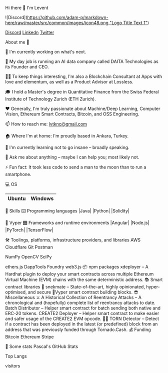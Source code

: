 Hi there 👋 I'm Levent

![Discord]([https://github.com/adam-p/markdown-here/raw/master/src/common/images/icon48.png "Logo Title Text 1"](https://camo.githubusercontent.com/3f990cfefb64f13d28397fe586c3aa38a81fde585de479205d63c79363ebe07a/68747470733a2f2f696d672e736869656c64732e696f2f62616467652f446973636f72642d3732383944413f7374796c653d666f722d7468652d6261646765266c6f676f3d646973636f7264266c6f676f436f6c6f723d7768697465))

[Discord](https://www.discordapp.com/users/Levent#8606)
[Linkedn](https://www.linkedin.com/in/levent-k%C4%B1nac%C4%B1-315052230)
[Twitter](https://www.twitter/uyumakistiyoree.com)

About me 💯

🔭 I'm currently working on what's next.

🔧 My day job is running an AI data company called DAITA Technologies as its Founder and CEO.

👨‍💻 To keep things interesting, I'm also a Blockchain Consultant at Apps with love and elementum, as well as a Product Advisor at Lossless.


🎓 I hold a Master's degree in Quantitative Finance from the Swiss Federal Institute of Technology Zurich (ETH Zurich).

❤️ Generally, I'm truly passionate about Machine/Deep Learning, Computer Vision, Ethereum Smart Contracts, Bitcoin, and OSS Engineering.

📫 How to reach me: lvtknc@gmail.com

🏠 Where I'm at home: I'm proudly based in Ankara, Turkey.

🌱 I'm currently learning not to go insane – broadly speaking.

💬 Ask me about anything – maybe I can help you; most likely not.

⚡ Fun fact: It took less code to send a man to the moon than to run a smartphone.


💻 OS

|    Ubuntu     |    Windows    |      
| ------------- |:-------------:| 

  

🎯 Skills
⌨️ Programming languages
|Java| |Python| |Solidity| 

🐍 Vyper
🎛 Frameworks and runtime environments
|Angular| |Node.js| |PyTorch| |TensorFlow|



🛠 Toolings, platforms, infrastructure providers, and libraries
AWS Cloudflare Git Postman

NumPy OpenCV SciPy

ethers.js
DappTools
Foundry
web3.js
📦 npm packages
xdeployer – A Hardhat plugin to deploy your smart contracts across multiple Ethereum Virtual Machine (EVM) chains with the same deterministic address.
📚 Smart contract libraries
🐍 snekmate – State-of-the-art, highly opinionated, hyper-optimised, and secure 🐍Vyper smart contract building blocks.
😎 Miscellaneous
⚔️ A Historical Collection of Reentrancy Attacks – A chronological and (hopefully) complete list of reentrancy attacks to date.
Batch Distributor – Helper smart contract for batch sending both native and ERC-20 tokens.
CREATE2 Deployer – Helper smart contract to make easier and safer usage of the CREATE2 EVM opcode.
🕵️‍♂️ TORN Detector – Detect if a contract has been deployed in the latest (or predefined) block from an address that was previously funded through Tornado.Cash.
💰 Funding
Bitcoin Ethereum Stripe

🔎 Some stats
Pascal's GitHub Stats

Top Langs

visitors
